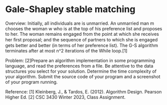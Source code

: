 # Gale-Shapley stable matching

Overview:
Initially, all individuals are is unmarried. An unmarried man m chooses
the woman w who is at the top of his preference list and proposes to her. The
woman remains engaged from the point at which she receives her ﬁrst
proposal; and the sequence of partners to which she is engaged gets better and
better (in terms of her preference list). The G-S algorithm terminates after at 
most n^2 iterations of the While loop.[1]

Problem:
[2]Prepare an algorithm implementation in some programming language, and read the preferences from a file. 
Be attentive to the data structures you select for your solution.
Determine the time complexity of your algorithm.
Submit the source code of your program and a screenshot of your program running.

Reference:
[1] Kleinberg, J., & Tardos, E. (2012). Algorithm Design. Pearson Higher Ed.
[2] CSC 3430 Winter 2023, Class Assignment.